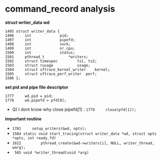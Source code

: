 # command_record analysis
**struct wrtier_data wd**
```
1495 struct writer_data {
1496     int             pid;
1497     int             pipefd;
1498     int             sock;
1499     int             nr_cpu;
1500     int             status;
1501     pthread_t           *writers;
1502     struct timespec         ts1, ts2;
1503     struct rusage           usage;
1504     struct uftrace_kernel_writer    kernel;
1505     struct uftrace_perf_writer  perf;
1506 };
```
**set pid and pipe file descriptor**
```
1777     wd.pid = pid;
1778     wd.pipefd = pfd[0];
```
- Q) I dont know why close pipefd[1] : `1779     close(pfd[1]);`

**important routine**
- `1781     setup_writers(&wd, opts);`
- `1584 static void start_tracing(struct writer_data *wd, struct opts *opts, int ready_fd)`
- `1622         pthread_create(&wd->writers[i], NULL, writer_thread, warg);`
- ` 565 void *writer_thread(void *arg)`
